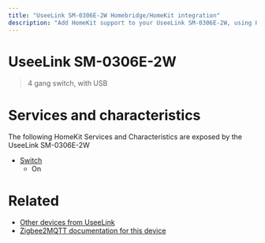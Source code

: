 ```yaml
---
title: "UseeLink SM-0306E-2W Homebridge/HomeKit integration"
description: "Add HomeKit support to your UseeLink SM-0306E-2W, using Homebridge, Zigbee2MQTT and homebridge-z2m."
---
```

<!---
This file has been GENERATED using src/docgen/docgen.ts
DO NOT EDIT THIS FILE MANUALLY!
-->
# UseeLink SM-0306E-2W
> 4 gang switch, with USB


# Services and characteristics
The following HomeKit Services and Characteristics are exposed by
the UseeLink SM-0306E-2W

* [Switch](../../switch.md)
  * On


# Related
* [Other devices from UseeLink](../index.md#useelink)
* [Zigbee2MQTT documentation for this device](https://www.zigbee2mqtt.io/devices/SM-0306E-2W.html)